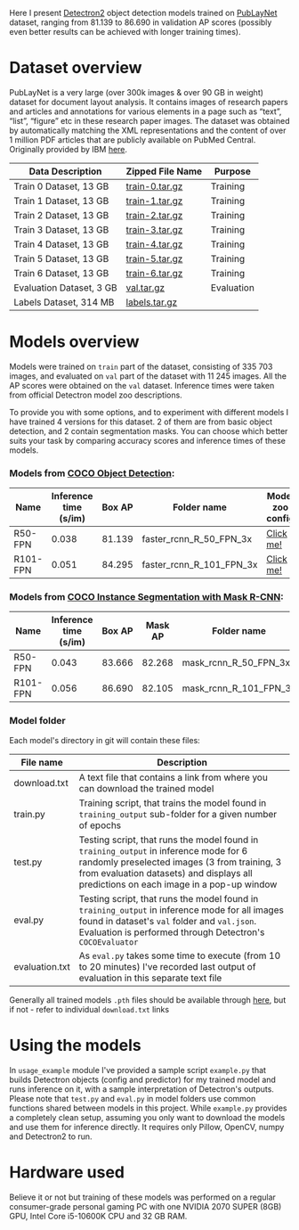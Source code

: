 Here I present [Detectron2](https://github.com/facebookresearch/detectron2) object detection models trained on [PubLayNet](https://developer.ibm.com/exchanges/data/all/publaynet/) dataset, ranging from 81.139 to 86.690 in validation AP scores (possibly even better results can be achieved with longer training times).

# Dataset overview

PubLayNet is a very large (over 300k images & over 90 GB in weight) dataset for document layout analysis. It contains images of research papers and articles and annotations for various elements in a page such as “text”, “list”, “figure” etc in these research paper images. The dataset was obtained by automatically matching the XML representations and the content of over 1 million PDF articles that are publicly available on PubMed Central. Originally provided by IBM [here](https://developer.ibm.com/exchanges/data/all/publaynet).

| Data Description | Zipped File Name | Purpose |
| ------------- | ------------- | ------------- |
| Train 0 Dataset, 13 GB | [train-0.tar.gz](https://dax-cdn.cdn.appdomain.cloud/dax-publaynet/1.0.0/train-0.tar.gz) | Training | 
| Train 1 Dataset, 13 GB | [train-1.tar.gz](https://dax-cdn.cdn.appdomain.cloud/dax-publaynet/1.0.0/train-1.tar.gz) | Training |
| Train 2 Dataset, 13 GB | [train-2.tar.gz](https://dax-cdn.cdn.appdomain.cloud/dax-publaynet/1.0.0/train-2.tar.gz) | Training |
| Train 3 Dataset, 13 GB | [train-3.tar.gz](https://dax-cdn.cdn.appdomain.cloud/dax-publaynet/1.0.0/train-3.tar.gz) | Training |
| Train 4 Dataset, 13 GB | [train-4.tar.gz](https://dax-cdn.cdn.appdomain.cloud/dax-publaynet/1.0.0/train-4.tar.gz) | Training |
| Train 5 Dataset, 13 GB | [train-5.tar.gz](https://dax-cdn.cdn.appdomain.cloud/dax-publaynet/1.0.0/train-5.tar.gz) | Training |
| Train 6 Dataset, 13 GB | [train-6.tar.gz](https://dax-cdn.cdn.appdomain.cloud/dax-publaynet/1.0.0/train-6.tar.gz) | Training |
| Evaluation Dataset, 3 GB | [val.tar.gz](https://dax-cdn.cdn.appdomain.cloud/dax-publaynet/1.0.0/val.tar.gz) | Evaluation |
| Labels Dataset, 314 MB | [labels.tar.gz](https://dax-cdn.cdn.appdomain.cloud/dax-publaynet/1.0.0/labels.tar.gz) | |

# Models overview

Models were trained on `train` part of the dataset, consisting of 335 703 images, and evaluated on `val` part of the dataset with 11 245 images. All the AP scores were obtained on the `val` dataset. Inference times were taken from official Detectron model zoo descriptions.

To provide you with some options, and to experiment with different models I have trained 4 versions for this dataset. 2 of them are from basic object detection, and 2 contain segmentation masks. You can choose which better suits your task by comparing accuracy scores and inference times of these models.

### Models from [COCO Object Detection](https://github.com/facebookresearch/detectron2/blob/main/MODEL_ZOO.md#coco-object-detection-baselines):

| Name  | Inference time (s/im) | Box AP | Folder name | Model zoo config | Trained model |
| ------------- | ------------- | ------------- | ------------- | ------------- | ------------- |
| R50-FPN  | 0.038 | 81.139 | faster_rcnn_R_50_FPN_3x | [Click me!](https://github.com/facebookresearch/detectron2/blob/main/configs/COCO-Detection/faster_rcnn_R_50_FPN_3x.yaml) | [Click me!](https://keybase.pub/jpleorx/detectron2-publaynet/faster_rcnn_R_50_FPN_3x) |
| R101-FPN  | 0.051 | 84.295 | faster_rcnn_R_101_FPN_3x | [Click me!](https://github.com/facebookresearch/detectron2/blob/main/configs/COCO-Detection/faster_rcnn_R_101_FPN_3x.yaml) | [Click me!](https://keybase.pub/jpleorx/detectron2-publaynet/faster_rcnn_R_101_FPN_3x) |


### Models from [COCO Instance Segmentation with Mask R-CNN](https://github.com/facebookresearch/detectron2/blob/main/MODEL_ZOO.md#coco-instance-segmentation-baselines-with-mask-r-cnn):

| Name  | Inference time (s/im) | Box AP | Mask AP | Folder name | Model zoo config | Trained model |
| ------------- | ------------- | ------------- | ------------- | ------------- | ------------- | ------------- |
| R50-FPN  | 0.043 | 83.666 | 82.268 | mask_rcnn_R_50_FPN_3x |[Click me!](https://github.com/facebookresearch/detectron2/blob/main/configs/COCO-InstanceSegmentation/mask_rcnn_R_50_FPN_3x.yaml) | [Click me!](https://keybase.pub/jpleorx/detectron2-publaynet/mask_rcnn_R_50_FPN_3x) |
| R101-FPN  | 0.056 | 86.690 | 82.105 | mask_rcnn_R_101_FPN_3x | [Click me!](https://github.com/facebookresearch/detectron2/blob/main/configs/COCO-InstanceSegmentation/mask_rcnn_R_101_FPN_3x.yaml) | [Click me!](https://keybase.pub/jpleorx/detectron2-publaynet/mask_rcnn_R_101_FPN_3x) |


### Model folder

Each model's directory in git will contain these files:

| File name  | Description |
| ------------- | ------------- |
| download.txt  | A text file that contains a link from where you can download the trained model |
| train.py  | Training script, that trains the model found in `training_output` sub-folder for a given number of epochs |
| test.py  | Testing script, that runs the model found in `training_output` in inference mode for 6 randomly preselected images (3 from training, 3 from evaluation datasets) and displays all predictions on each image in a pop-up window |
| eval.py  | Testing script, that runs the model found in `training_output` in inference mode for all images found in dataset's `val` folder and `val.json`. Evaluation is performed through Detectron's `COCOEvaluator` |
| evaluation.txt | As `eval.py` takes some time to execute (from 10 to 20 minutes) I've recorded last output of evaluation in this separate text file |

Generally all trained models `.pth` files should be available through [here](https://keybase.pub/jpleorx/detectron2-publaynet/), but if not - refer to individual `download.txt` links

# Using the models

In `usage_example` module I've provided a sample script `example.py` that builds Detectron objects (config and predictor) for my trained model and runs inference on it, with a sample interpretation of Detectron's outputs. Please note that `test.py` and `eval.py` in model folders use common functions shared between models in this project. While `example.py` provides a completely clean setup, assuming you only want to download the models and use them for inference directly. It requires only Pillow, OpenCV, numpy and Detectron2 to run.

# Hardware used

Believe it or not but training of these models was performed on a regular consumer-grade personal gaming PC with one NVIDIA 2070 SUPER (8GB) GPU, Intel Core i5-10600K CPU and 32 GB RAM. 